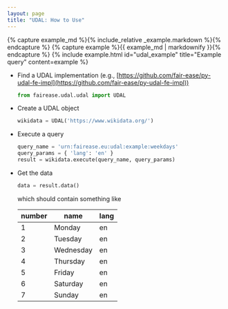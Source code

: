 ```yaml
---
layout: page
title: "UDAL: How to Use"
---
```


{% capture example_md %}{% include_relative _example.markdown %}{% endcapture %}
{% capture example %}{{ example_md | markdownify }}{% endcapture %}
{% include example.html id="udal_example" title="Example query" content=example %}

- Find a UDAL implementation (e.g.,
  [https://github.com/fair-ease/py-udal-fe-impl](https://github.com/fair-ease/py-udal-fe-impl))
  
  ```python
  from fairease.udal.udal import UDAL
  ```
- Create a UDAL object
  
  ```python
  wikidata = UDAL('https://www.wikidata.org/')
  ```
- Execute a query
  
  ```python
  query_name = 'urn:fairease.eu:udal:example:weekdays'
  query_params = { 'lang': 'en' }
  result = wikidata.execute(query_name, query_params)
  ```
- Get the data
  
  ```python
  data = result.data()
  ```
  
  which should contain something like
  
  | number | name      | lang  |
  |--------|-----------|-------|
  | 1      | Monday    | en    |
  | 2      | Tuesday   | en    |
  | 3      | Wednesday | en    |
  | 4      | Thursday  | en    |
  | 5      | Friday    | en    |
  | 6      | Saturday  | en    |
  | 7      | Sunday    | en    |
